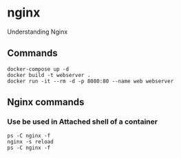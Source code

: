 # nginx
Understanding Nginx

## Commands
```
docker-compose up -d
docker build -t webserver .
docker run -it --rm -d -p 8080:80 --name web webserver
```

## Nginx commands
### Use be used in Attached shell of a container 
```
ps -C nginx -f 
nginx -s reload
ps -C nginx -f 
```